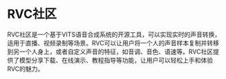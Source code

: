 # RVC社区

RVC社区是一个基于VITS语音合成系统的开源工具，可以实现实时的声音转换，适用于直播、视频录制等场景。RVC可以让用户将一个人的声音样本复制并转移到另一个人身上，或者自定义声音的特征，如音调、音色、语速等。RVC社区提供了模型分享下载、在线演示、教程指导等功能，让用户可以轻松上手和体验RVC的魅力。
